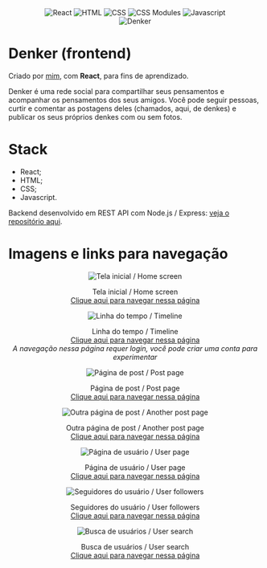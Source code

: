 <div align="center">
  <img src="https://camo.githubusercontent.com/67a01fa7cf337616274f39c070a11638f2e65720e414ef55b8dd3f9c2a803b2a/68747470733a2f2f696d672e736869656c64732e696f2f7374617469632f76313f7374796c653d666f722d7468652d6261646765266d6573736167653d526561637426636f6c6f723d323232323232266c6f676f3d5265616374266c6f676f436f6c6f723d363144414642266c6162656c3d" alt="React" />
  <img src="https://camo.githubusercontent.com/d2da7e7ec8424780720101d4853c64dffb81dc69dfdd25a0ce88cdb3848bbc6f/68747470733a2f2f696d672e736869656c64732e696f2f7374617469632f76313f7374796c653d666f722d7468652d6261646765266d6573736167653d48544d4c3526636f6c6f723d453334463236266c6f676f3d48544d4c35266c6f676f436f6c6f723d464646464646266c6162656c3d" alt="HTML" />
  <img src="https://camo.githubusercontent.com/9fe0ddca8c80fd49703246ca3b9a894ddfdc9c1c80f6ab5de92bbe91471dbab8/68747470733a2f2f696d672e736869656c64732e696f2f7374617469632f76313f7374796c653d666f722d7468652d6261646765266d6573736167653d4353533326636f6c6f723d313537324236266c6f676f3d43535333266c6f676f436f6c6f723d464646464646266c6162656c3d" alt="CSS"/>
  <img src="https://camo.githubusercontent.com/5668fd40e1c9e1700f91ffa19f9b96da62d4fd2c26899b2d7c4383169f526c84/68747470733a2f2f696d672e736869656c64732e696f2f7374617469632f76313f7374796c653d666f722d7468652d6261646765266d6573736167653d4353532b4d6f64756c657326636f6c6f723d303030303030266c6f676f3d4353532b4d6f64756c6573266c6f676f436f6c6f723d464646464646266c6162656c3d" alt="CSS Modules"/>
  <img src="https://camo.githubusercontent.com/3aaee8bf7885dcf0cea8a5647c4514b7d800b1a730d38bce7dadf6bff883378d/68747470733a2f2f696d672e736869656c64732e696f2f7374617469632f76313f7374796c653d666f722d7468652d6261646765266d6573736167653d4a61766153637269707426636f6c6f723d323232323232266c6f676f3d4a617661536372697074266c6f676f436f6c6f723d463744463145266c6162656c3d" alt="Javascript"/>
</div>

<div align="center">
  <img src="https://imgur.com/YoRT8Cw.jpg" alt="Denker" />
</div>

# Denker (frontend)

Criado por [mim](https://github.com/cegj), com **React**, para fins de aprendizado.

Denker é uma rede social para compartilhar seus pensamentos e acompanhar os pensamentos dos seus amigos. Você pode seguir pessoas, curtir e comentar as postagens deles (chamados, aqui, de denkes) e publicar os seus próprios denkes com ou sem fotos.

# Stack

- React;
- HTML;
- CSS;
- Javascript.

Backend desenvolvido em REST API com Node.js / Express: [veja o repositório aqui](https://github.com/cegj/denker-backend).

# Imagens e links para navegação

<div align="center">
<img src="https://imgur.com/Czc0OTb.png" alt="Tela inicial / Home screen">
<p>Tela inicial / Home screen<br/>
<a target="_blank" href="https://denker.herokuapp.com/">Clique aqui para navegar nessa página</a>
</p>

<img src="https://imgur.com/VwZs27P.png" alt="Linha do tempo / Timeline">
<p>Linha do tempo / Timeline<br/>
<a target="_blank" href="https://denker.herokuapp.com/user/timeline">Clique aqui para navegar nessa página</a><br/>
<i>A navegação nessa página requer login, você pode criar uma conta para experimentar</i>
</p>

<img src="https://imgur.com/4x9NdzA.png" alt="Página de post / Post page">
<p>Página de post / Post page <br/>
<a target="_blank" href="https://denker.herokuapp.com/denke/24">Clique aqui para navegar nessa página</a>
</p>

<img src="https://imgur.com/fXGrctf.png" alt="Outra página de post / Another post page">
<p>Outra página de post / Another post page<br/>
<a target="_blank" href="https://denker.herokuapp.com/denke/45">Clique aqui para navegar nessa página</a>
</p>

<img src="https://imgur.com/30RY0Js.png" alt="Página de usuário / User page">
<p>Página de usuário / User page<br/>
<a target="_blank" href="https://denker.herokuapp.com/denke/45">Clique aqui para navegar nessa página</a>
</p>

<img src="https://imgur.com/HLDCdTM.png" alt="Seguidores do usuário / User followers">
<p>Seguidores do usuário / User followers<br/>
<a target="_blank" href="https://denker.herokuapp.com/user/3/followers">Clique aqui para navegar nessa página</a>
</p>

<img src="https://imgur.com/y9n3LbO.png" alt="Busca de usuários / User search">
<p>Busca de usuários / User search<br/>
<a target="_blank" href="https://denker.herokuapp.com/user/search">Clique aqui para navegar nessa página</a>
</p>

</div>